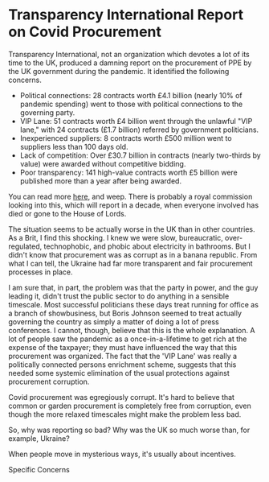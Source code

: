 # Transparency International Report on Covid Procurement

Transparency International, not an organization which devotes a lot of its time to the UK, produced a damning report on the procurement of PPE by the UK government during the pandemic.
It identified the following concerns. 

- Political connections: 28 contracts worth £4.1 billion (nearly 10% of pandemic spending) went to those with political connections to the governing party.
- VIP Lane: 51 contracts worth £4 billion went through the unlawful "VIP lane," with 24 contracts (£1.7 billion) referred by government politicians.
- Inexperienced suppliers: 8 contracts worth £500 million went to suppliers less than 100 days old.
- Lack of competition: Over £30.7 billion in contracts (nearly two-thirds by value) were awarded without competitive bidding.
- Poor transparency: 141 high-value contracts worth £5 billion were published more than a year after being awarded.

You can read more [here](https://www.transparency.org.uk/publications/behind-masks-corruption-red-flags-covid-19-public-procurement), and weep. There is probably a royal commission looking into this, which will report in a decade, when everyone involved has died or gone to the House of Lords.

The situation seems to be actually worse in the UK than in other countries. As a Brit, I find this shocking. I knew we were slow, bureaucratic, over-regulated, technophobic, and phobic about electricity in bathrooms. But I didn't know that procurement was as corrupt as in a banana republic. From what I can tell, the Ukraine had far more transparent and fair procurement processes in place. 

I am sure that, in part, the problem was that the party in power, and the guy leading it, didn't trust the public sector to do anything in a sensible timescale. Most successful politicians these days treat running for office as a branch of showbusiness, but Boris Johnson seemed to treat actually governing the country as simply a matter of doing a lot of press conferences. I cannot, though, believe that this is the whole explanation. A lot of people saw the pandemic as a once-in-a-lifetime to get rich at the expense of the taxpayer; they must have influenced the way that this procurement was organized. The fact that the 'VIP Lane' was really a politically connected persons enrichment scheme, suggests that this needed some systemic elimination of the usual protections against procurement corruption.







Covid procurement was egregiously corrupt. It's hard to believe that common or garden procurement is completely free from corruption, even though the more relaxed timescales might make the problem less bad.

So, why was reporting so bad? Why was the UK so much worse than, for example, Ukraine?

When people move in mysterious ways, it's usually about incentives. 

Specific Concerns

